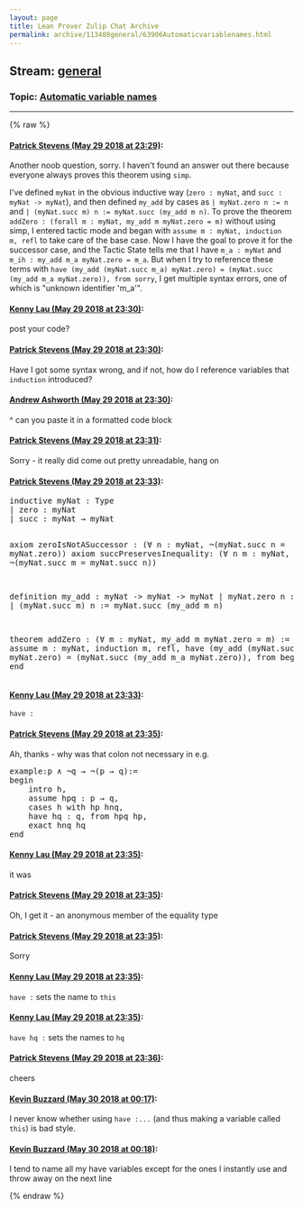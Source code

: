```yaml
---
layout: page
title: Lean Prover Zulip Chat Archive 
permalink: archive/113488general/63906Automaticvariablenames.html
---
```


## Stream: [general](index.html)
### Topic: [Automatic variable names](63906Automaticvariablenames.html)

---


{% raw %}
#### [ Patrick Stevens (May 29 2018 at 23:29)](https://leanprover.zulipchat.com/#narrow/stream/113488-general/topic/Automatic%20variable%20names/near/127275253):
<p>Another noob question, sorry. I haven't found an answer out there because everyone always proves this theorem using <code>simp</code>.</p>
<p>I've defined <code>myNat</code> in the obvious inductive way (<code>zero : myNat</code>, and <code>succ : myNat -&gt; myNat</code>), and then defined <code>my_add</code> by cases as <code>| myNat.zero n := n</code> and <code>| (myNat.succ m) n := myNat.succ (my_add m n)</code>. To prove the theorem <code>addZero : (forall m : myNat, my_add m myNat.zero = m)</code> without using simp, I entered tactic mode and began with <code>assume m : myNat, induction m, refl</code> to take care of the base case. Now I have the goal to prove it for the successor case, and the Tactic State tells me that I have <code>m_a : myNat</code> and <code>m_ih : my_add m_a myNat.zero = m_a</code>. But when I try to reference these terms with <code>have (my_add (myNat.succ m_a) myNat.zero) = (myNat.succ (my_add m_a myNat.zero)), from sorry</code>, I get multiple syntax errors, one of which is "unknown identifier 'm_a'".</p>

#### [ Kenny Lau (May 29 2018 at 23:30)](https://leanprover.zulipchat.com/#narrow/stream/113488-general/topic/Automatic%20variable%20names/near/127275311):
<p>post your code?</p>

#### [ Patrick Stevens (May 29 2018 at 23:30)](https://leanprover.zulipchat.com/#narrow/stream/113488-general/topic/Automatic%20variable%20names/near/127275314):
<p>Have I got some syntax wrong, and if not, how do I reference variables that <code>induction</code> introduced?</p>

#### [ Andrew Ashworth (May 29 2018 at 23:30)](https://leanprover.zulipchat.com/#narrow/stream/113488-general/topic/Automatic%20variable%20names/near/127275316):
<p>^ can you paste it in a formatted code block</p>

#### [ Patrick Stevens (May 29 2018 at 23:31)](https://leanprover.zulipchat.com/#narrow/stream/113488-general/topic/Automatic%20variable%20names/near/127275360):
<p>Sorry - it really did come out pretty unreadable, hang on</p>

#### [ Patrick Stevens (May 29 2018 at 23:33)](https://leanprover.zulipchat.com/#narrow/stream/113488-general/topic/Automatic%20variable%20names/near/127275438):
<div class="codehilite"><pre><span></span>inductive myNat : Type
| zero : myNat
| succ : myNat → myNat

axiom zeroIsNotASuccessor : (∀ n : myNat, ¬(myNat.succ n = myNat.zero))
axiom succPreservesInequality: (∀ n m : myNat, (¬(m = n)) → ¬(myNat.succ m = myNat.succ n))

definition my_add : myNat -&gt; myNat -&gt; myNat
| myNat.zero n := n
| (myNat.succ m) n := myNat.succ (my_add m n)

theorem addZero : (∀ m : myNat, my_add m myNat.zero = m) :=
begin
    assume m : myNat,
    induction m,
    refl,
    have (my_add (myNat.succ m_a) myNat.zero) = (myNat.succ (my_add m_a myNat.zero)), from
    begin
        sorry
    end
end
</pre></div>

#### [ Kenny Lau (May 29 2018 at 23:33)](https://leanprover.zulipchat.com/#narrow/stream/113488-general/topic/Automatic%20variable%20names/near/127275455):
<p><code>have :</code></p>

#### [ Patrick Stevens (May 29 2018 at 23:35)](https://leanprover.zulipchat.com/#narrow/stream/113488-general/topic/Automatic%20variable%20names/near/127275520):
<p>Ah, thanks - why was that colon not necessary in e.g.</p>
<div class="codehilite"><pre><span></span>example:p ∧ ¬q → ¬(p → q):=
begin
    intro h,
    assume hpq : p → q,
    cases h with hp hnq,
    have hq : q, from hpq hp,
    exact hnq hq
end
</pre></div>

#### [ Kenny Lau (May 29 2018 at 23:35)](https://leanprover.zulipchat.com/#narrow/stream/113488-general/topic/Automatic%20variable%20names/near/127275532):
<p>it was</p>

#### [ Patrick Stevens (May 29 2018 at 23:35)](https://leanprover.zulipchat.com/#narrow/stream/113488-general/topic/Automatic%20variable%20names/near/127275533):
<p>Oh, I get it - an anonymous member of the equality type</p>

#### [ Patrick Stevens (May 29 2018 at 23:35)](https://leanprover.zulipchat.com/#narrow/stream/113488-general/topic/Automatic%20variable%20names/near/127275536):
<p>Sorry</p>

#### [ Kenny Lau (May 29 2018 at 23:35)](https://leanprover.zulipchat.com/#narrow/stream/113488-general/topic/Automatic%20variable%20names/near/127275541):
<p><code>have :</code> sets the name to <code>this</code></p>

#### [ Kenny Lau (May 29 2018 at 23:35)](https://leanprover.zulipchat.com/#narrow/stream/113488-general/topic/Automatic%20variable%20names/near/127275542):
<p><code>have hq :</code> sets the names to <code>hq</code></p>

#### [ Patrick Stevens (May 29 2018 at 23:36)](https://leanprover.zulipchat.com/#narrow/stream/113488-general/topic/Automatic%20variable%20names/near/127275590):
<p>cheers</p>

#### [ Kevin Buzzard (May 30 2018 at 00:17)](https://leanprover.zulipchat.com/#narrow/stream/113488-general/topic/Automatic%20variable%20names/near/127277391):
<p>I never know whether using <code>have :...</code> (and thus making a variable called <code>this</code>) is bad style.</p>

#### [ Kevin Buzzard (May 30 2018 at 00:18)](https://leanprover.zulipchat.com/#narrow/stream/113488-general/topic/Automatic%20variable%20names/near/127277444):
<p>I tend to name all my have variables except for the ones I instantly use and throw away on the next line</p>


{% endraw %}

